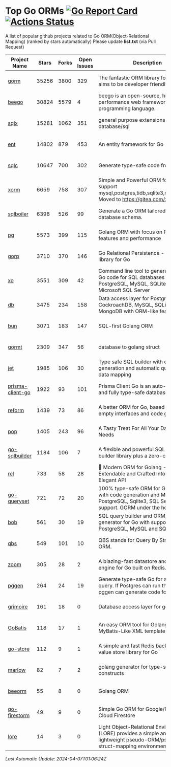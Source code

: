 # Top Go ORMs [![Go Report Card](https://goreportcard.com/badge/github.com/d-tsuji/awesome-go-orms)](https://goreportcard.com/report/github.com/d-tsuji/awesome-go-orms) [![Actions Status](https://github.com/d-tsuji/awesome-go-orms/workflows/CI/badge.svg)](https://github.com/d-tsuji/awesome-go-orms/actions)
A list of popular github projects related to Go ORM(Object-Relational Mapping) (ranked by stars automatically)
Please update **list.txt** (via Pull Request)

| Project Name | Stars | Forks | Open Issues | Description | Last Update |
| ------------ | ----- | ----- | ----------- | ----------- | ----------- |
| [gorm](https://github.com/go-gorm/gorm) | 35256 | 3800 | 329 | The fantastic ORM library for Golang, aims to be developer friendly | 2024-04-07 00:11:04 |
| [beego](https://github.com/beego/beego) | 30824 | 5579 | 4 | beego is an open-source, high-performance web framework for the Go programming language. | 2024-04-06 19:24:16 |
| [sqlx](https://github.com/jmoiron/sqlx) | 15281 | 1062 | 351 | general purpose extensions to golang's database/sql | 2024-04-06 21:47:55 |
| [ent](https://github.com/ent/ent) | 14802 | 879 | 453 | An entity framework for Go | 2024-04-06 19:32:38 |
| [sqlc](https://github.com/sqlc-dev/sqlc) | 10647 | 700 | 302 | Generate type-safe code from SQL | 2024-04-06 20:32:55 |
| [xorm](https://github.com/go-xorm/xorm) | 6659 | 758 | 307 | Simple and Powerful ORM for Go, support mysql,postgres,tidb,sqlite3,mssql,oracle, Moved to https://gitea.com/xorm/xorm | 2024-04-02 08:12:29 |
| [sqlboiler](https://github.com/volatiletech/sqlboiler) | 6398 | 526 | 99 | Generate a Go ORM tailored to your database schema. | 2024-04-06 15:18:31 |
| [pg](https://github.com/go-pg/pg) | 5573 | 399 | 115 | Golang ORM with focus on PostgreSQL features and performance | 2024-04-06 16:41:46 |
| [gorp](https://github.com/go-gorp/gorp) | 3710 | 370 | 146 | Go Relational Persistence - an ORM-ish library for Go | 2024-04-06 05:32:25 |
| [xo](https://github.com/xo/xo) | 3551 | 309 | 42 | Command line tool to generate idiomatic Go code for SQL databases supporting PostgreSQL, MySQL, SQLite, Oracle, and Microsoft SQL Server | 2024-04-05 11:20:17 |
| [db](https://github.com/upper/db) | 3475 | 234 | 158 | Data access layer for PostgreSQL, CockroachDB, MySQL, SQLite and MongoDB with ORM-like features. | 2024-04-05 22:39:27 |
| [bun](https://github.com/uptrace/bun) | 3071 | 183 | 147 | SQL-first Golang ORM | 2024-04-06 20:01:26 |
| [gormt](https://github.com/xxjwxc/gormt) | 2309 | 347 | 56 | database to golang struct | 2024-03-30 12:41:10 |
| [jet](https://github.com/go-jet/jet) | 1985 | 106 | 30 | Type safe SQL builder with code generation and automatic query result data mapping | 2024-04-06 15:14:25 |
| [prisma-client-go](https://github.com/steebchen/prisma-client-go) | 1922 | 93 | 101 | Prisma Client Go is an auto-generated and fully type-safe database client | 2024-04-04 12:27:32 |
| [reform](https://github.com/go-reform/reform) | 1439 | 73 | 86 | A better ORM for Go, based on non-empty interfaces and code generation. | 2024-04-02 00:53:28 |
| [pop](https://github.com/gobuffalo/pop) | 1405 | 243 | 96 | A Tasty Treat For All Your Database Needs | 2024-04-06 13:41:41 |
| [go-sqlbuilder](https://github.com/huandu/go-sqlbuilder) | 1184 | 106 | 7 | A flexible and powerful SQL string builder library plus a zero-config ORM. | 2024-04-06 14:01:55 |
| [rel](https://github.com/go-rel/rel) | 733 | 58 | 28 | :gem: Modern ORM for Golang - Testable, Extendable and Crafted Into a Clean and Elegant API | 2024-04-06 13:46:47 |
| [go-queryset](https://github.com/jirfag/go-queryset) | 721 | 72 | 20 | 100% type-safe ORM for Go (Golang) with code generation and MySQL, PostgreSQL, Sqlite3, SQL Server support. GORM under the hood. | 2024-04-02 17:40:52 |
| [bob](https://github.com/stephenafamo/bob) | 561 | 30 | 19 | SQL query builder and ORM/Factory generator for Go with support for PostgreSQL, MySQL and SQLite | 2024-04-06 07:51:42 |
| [qbs](https://github.com/coocood/qbs) | 549 | 101 | 10 | QBS stands for Query By Struct. A Go ORM. | 2024-02-14 06:38:33 |
| [zoom](https://github.com/albrow/zoom) | 305 | 28 | 2 | A blazing-fast datastore and querying engine for Go built on Redis. | 2024-02-21 06:22:12 |
| [pggen](https://github.com/jschaf/pggen) | 264 | 24 | 19 | Generate type-safe Go for any Postgres query. If Postgres can run the query, pggen can generate code for it. | 2024-04-04 19:55:03 |
| [grimoire](https://github.com/Fs02/grimoire) | 161 | 18 | 0 | Database access layer for golang | 2024-02-21 01:49:58 |
| [GoBatis](https://github.com/mei-rune/GoBatis) | 118 | 17 | 1 | An easy ORM tool for Golang, support MyBatis-Like XML template SQL | 2023-12-12 08:07:15 |
| [go-store](https://github.com/gosuri/go-store) | 112 | 9 | 1 | A simple and fast Redis backed key-value store library for Go | 2023-09-25 03:42:25 |
| [marlow](https://github.com/dadleyy/marlow) | 82 | 7 | 2 | golang generator for type-safe sql api constructs | 2024-01-25 13:28:04 |
| [beeorm](https://github.com/latolukasz/beeorm) | 55 | 8 | 0 | Golang ORM | 2024-01-09 19:00:44 |
| [go-firestorm](https://github.com/jschoedt/go-firestorm) | 49 | 9 | 0 | Simple Go ORM for Google/Firebase Cloud Firestore | 2024-03-31 09:02:20 |
| [lore](https://github.com/abrahambotros/lore) | 14 | 3 | 0 | Light Object-Relational Environment (LORE) provides a simple and lightweight pseudo-ORM/pseudo-struct-mapping environment for Go | 2023-09-25 08:03:17 |

*Last Automatic Update: 2024-04-07T01:06:24Z*